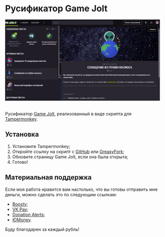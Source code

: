# Русификатор Game Jolt

<div align="center">
    <img title="Обзор перевода" alt="Обзор перевода" src="cover.png">
</div>
<br>

Русификатор [Game Jolt](https://gamejolt.com/), реализованный в виде скрипта для [Tampermonkey](https://github.com/Tampermonkey/tampermonkey).

## Установка

1. Установите Tampermonkey;
2. Откройте ссылку на скрипт c [GitHub](https://github.com/RushanM/GameJolt-Russian-Translation/raw/main/%D0%A0%D1%83%D1%81%D0%B8%D1%84%D0%B8%D0%BA%D0%B0%D1%82%D0%BE%D1%80%20Game%20Jolt.user.js) или [GreasyFork](https://greasyfork.org/ru/scripts/496844-game-jolt-russian-translation);
3. Обновите страницу Game Jolt, если она была открыта;
4. Готово!

## Материальная поддержка

Если моя работа нравится вам настолько, что вы готовы отправить мне деньги, можно сделать это по следующим ссылкам:

* [Boosty](https://boosty.to/rushanm);
* [VK Pay](https://vk.me/moneysend/deflecta);
* [Donation Alerts](https://www.donationalerts.com/r/deflecta);
* [ЮMoney](https://yoomoney.ru/to/410015215253910).

Буду благодарен за каждый рубль!
